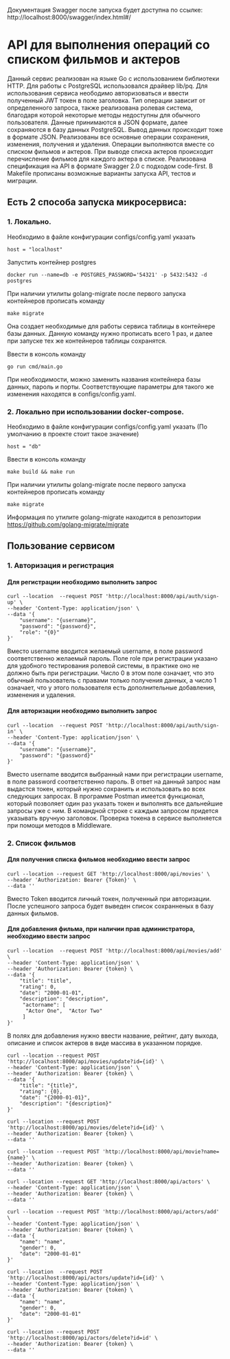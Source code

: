 

Документация Swagger после запуска будет доступна по ссылке: http://localhost:8000/swagger/index.html#/

# API для выполнения операций со списком фильмов и актеров
Данный сервис реализован на языке Go с использованием библиотеки HTTP. Для работы с PostgreSQL использовался драйвер lib/pq. Для использования сервиса неободимо авторизоваться и ввести полученный JWT токен в поле заголовка. Тип операции зависит от определенного запроса, также реализована ролевая система, благодаря которой некоторые методы недоступны для обычного пользователя.
Данные принимаются в JSON формате, далее сохраняются в базу данных PostgreSQL. Вывод данных происходит тоже в формате JSON. Реализованы все основные операции сохранения, изменения, получения и удаления.
Операции выполняются вместе со списком фильмов и актеров. При выводе списка актеров происходит перечисление фильмов для каждого актера в списке.
Реализована спецификация на  API в формате Swagger 2.0 с подходом code-first.
В Makefile прописаны возможные варианты запуска API, тестов и миграции.
## Есть 2 способа запуска микросервиса:
### 1. Локально.
   Необходимо в файле конфигурации configs/config.yaml указать
   ```
   host = "localhost"
   ```
   Запустить контейнер postgres
   ```
   docker run --name=db -e POSTGRES_PASSWORD='54321' -p 5432:5432 -d postgres
   ```
   При наличии утилиты golang-migrate после первого запуска контейнеров прописать команду
   ```
   make migrate
   ```
   Она создает необходимые для работы сервиса таблицы в контейнере базы данных. Данную команду нужно прописать всего 1 раз, и далее при запуске тех же контейнеров таблицы сохранятся.

   Ввести в консоль команду
   ```
   go run cmd/main.go
   ```
   При необходимости, можно заменить названия контейнера базы данных, пароль и порты. Соответствующие параметры для такого же изменения находятся в configs/config.yaml.
### 2. Локально при использовании docker-compose.
   
   Необходимо в файле конфигурации configs/config.yaml указать (По умолчанию в проекте стоит такое значение)
   ```
   host = "db"
   ```
   Ввести в консоль команду
   ```
   make build && make run
   ```
   При наличии утилиты golang-migrate после первого запуска контейнеров прописать команду
   ```
   make migrate
   ```
Информация по утилите golang-migrate находится в репозитории https://github.com/golang-migrate/migrate
## Пользование сервисом
### 1. Авторизация и регистрация
#### Для регистрации необходимо выполнить запрос
```
curl --location  --request POST 'http://localhost:8000/api/auth/sign-up' \
--header 'Content-Type: application/json' \
--data '{
    "username": "{username}",
    "password": "{password}",
    "role": "{0}"
}'
```
Вместо username вводится желаемый username, в поле password соответственно желаемый пароль. Поле role при регистрации указано для удобного тестирования ролевой системы, в практике оно не должно быть при регистрации. Число 0 в этом поле означает, что это обычный пользователь с правами только получения данных, а число 1 означает, что у этого пользователя есть дополнительные добавления, изменения и удаления.
#### Для авторизации необходимо выполнить запрос
```
curl --location  --request POST 'http://localhost:8000/api/auth/sign-in' \
--header 'Content-Type: application/json' \
--data '{
    "username": "{username}",
    "password": "{password}"
}'
```
Вместо username вводится выбранный нами при регистрации username, в поле password соответственно пароль.
В ответ на данный запрос нам выдастся токен, который нужно сохранить и использовать во всех следующих запросах. В программе Postman имеется функционал, который позволяет один раз указать токен и выполнять все дальнейшие запросы уже с ним. В командной строке с каждым запросом придется указывать вручную заголовок.
Проверка токена в сервисе выполняется при помощи методов в Middleware.

### 2. Список фильмов
#### Для получения списка фильмов необходимо ввести запрос
```
curl --location --request GET 'http://localhost:8000/api/movies' \
--header 'Authorization: Bearer {Token}' \
--data ''
```
Вместо Token вводится личный токен, полученный при авторизации. После успешного запроса будет выведен список сохранненых в базу данных фильмов.

#### Для добавления фильма, при наличии прав администратора, необходимо ввести запрос
```
curl --location  --request POST 'http://localhost:8000/api/movies/add' \
--header 'Content-Type: application/json' \
--header 'Authorization: Bearer {token} \
--data '{
    "title": "title",
    "rating": 0,
    "date": "2000-01-01",
    "description": "description",
     "actorname": [
      "Actor One",  "Actor Two"
     ]
}'
```
В полях для добавления нужно ввести название, рейтинг, дату выхода, описание и список актеров в виде массива в указанном порядке.

```
curl --location --request POST  'http://localhost:8000/api/movies/update?id={id}' \
--header 'Content-Type: application/json' \
--header 'Authorization: Bearer {token} \
--data '{
    "title": "{title}",
    "rating": {0},
    "date": "{2000-01-01}",
    "description": "{description}"
}'
```

```
curl --location --request POST 'http://localhost:8000/api/movies/delete?id={id}' \
--header 'Authorization: Bearer {token} \
--data ''
```

```
curl --location --request POST 'http://localhost:8000/api/movie?name={name}' \
--header 'Authorization: Bearer {token} \
--data ''
```

```
curl --location --request GET 'http://localhost:8000/api/actors' \
--header 'Content-Type: application/json' \
--header 'Authorization: Bearer {token} \
--data ''
```
```
curl --location --request POST 'http://localhost:8000/api/actors/add' \
--header 'Content-Type: application/json' \
--header 'Authorization: Bearer {token} \
--data '{
    "name": "name",
    "gender": 0,
    "date": "2000-01-01"
}'
```

```
curl --location  --request POST 'http://localhost:8000/api/actors/update?id={id}' \
--header 'Content-Type: application/json' \
--header 'Authorization: Bearer {token} \
--data '{
    "name": "name",
    "gender": 0,
    "date": "2000-01-01"
}'
```
```
curl --location --request POST 'http://localhost:8000/api/actors/delete?id=id' \
--header 'Authorization: Bearer {token} \
--data ''
```
